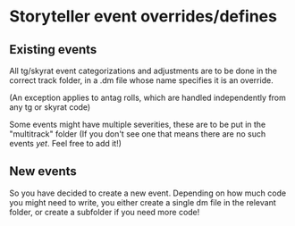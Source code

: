 # Storyteller event overrides/defines

## Existing events
All tg/skyrat event categorizations and adjustments are to be done in the correct track folder, in a .dm file whose name specifies it is an override.

(An exception applies to antag rolls, which are handled independently from any tg or skyrat code)

Some events might have multiple severities, these are to be put in the "multitrack" folder (If you don't see one that means there are no such events *yet*. Feel free to add it!)

## New events
So you have decided to create a new event. Depending on how much code you might need to write, you either create a single dm file in the relevant folder, or create a subfolder if you need more code!
